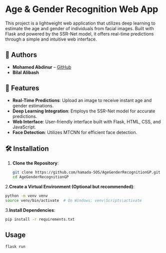 # Age & Gender Recognition Web App

This project is a lightweight web application that utilizes deep learning to estimate the age and gender of individuals from facial images. Built with Flask and powered by the SSR-Net model, it offers real-time predictions through a simple and intuitive web interface.

## 👥 Authors

- **Mohamed Abdinur** – [GitHub](https://github.com/hamada-SOS)
- **Bilal Alibash**

## 🚀 Features

- **Real-Time Predictions**: Upload an image to receive instant age and gender estimations.
- **Deep Learning Integration**: Employs the SSR-Net model for accurate predictions.
- **Web Interface**: User-friendly interface built with Flask, HTML, CSS, and JavaScript.
- **Face Detection**: Utilizes MTCNN for efficient face detection.



## 🛠️ Installation

1. **Clone the Repository**:
   ```bash
   git clone https://github.com/hamada-SOS/AgeGenderRecognitionGP.git
   cd AgeGenderRecognitionGP
2.**Create a Virtual Environment (Optional but recommended)**:
  ```bash
  python -m venv venv
  source venv/bin/activate  # On Windows: venv\Scripts\activate
```
3.**Install Dependencies**:
  ```bash
  pip install -r requirements.txt
```

## Usage
```
flask run
```
